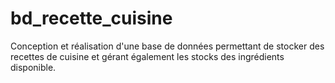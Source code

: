 # bd_recette_cuisine
Conception et réalisation d'une base de données permettant de stocker des recettes de cuisine et gérant également les stocks des ingrédients disponible.
